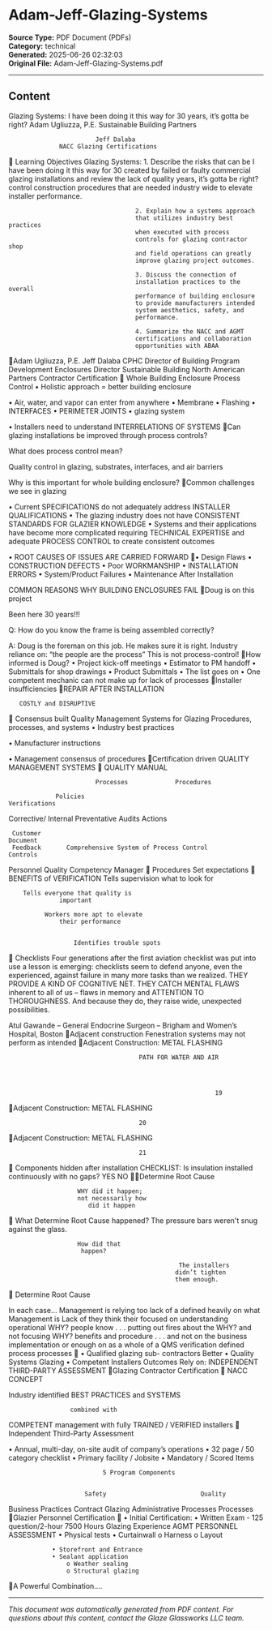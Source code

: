 ﻿# Adam-Jeff-Glazing-Systems

**Source Type:** PDF Document (PDFs)  
**Category:** technical  
**Generated:** 2025-06-26 02:32:03  
**Original File:** Adam-Jeff-Glazing-Systems.pdf

---

## Content

Glazing Systems:
I have been doing it this way for
30 years, it’s gotta be right?
                Adam Ugliuzza, P.E.
                 Sustainable Building Partners

                            Jeff Dalaba
                  NACC Glazing Certifications
                                       Learning Objectives
Glazing Systems:
                                       1. Describe the risks that can be
I have been doing it this way for 30   created by failed or faulty
                                       commercial glazing installations
                                       and review the lack of quality
years, it’s gotta be right?            control construction procedures
                                       that are needed industry wide to
                                       elevate installer performance.

                                       2. Explain how a systems approach
                                       that utilizes industry best practices
                                       when executed with process
                                       controls for glazing contractor shop
                                       and field operations can greatly
                                       improve glazing project outcomes.

                                       3. Discuss the connection of
                                       installation practices to the overall
                                       performance of building enclosure
                                       to provide manufacturers intended
                                       system aesthetics, safety, and
                                       performance.

                                       4. Summarize the NACC and AGMT
                                       certifications and collaboration
                                       opportunities with ABAA
Adam Ugliuzza, P.E.          Jeff Dalaba
     CPHC
 Director of Building   Program Development
      Enclosures               Director
 Sustainable Building      North American
       Partners         Contractor Certification
 Whole Building
  Enclosure
Process Control
• Holistic approach = better building
  enclosure

• Air, water, and vapor can enter
  from anywhere
     • Membrane
     • Flashing
     • INTERFACES
     • PERIMETER JOINTS
     • glazing system

• Installers need to understand
  INTERRELATIONS OF SYSTEMS
Can glazing installations be improved through process controls?

What does process control mean?

Quality control in glazing, substrates, interfaces, and air barriers

Why is this important for whole building enclosure?
Common challenges we see in glazing

• Current SPECIFICATIONS do not adequately address INSTALLER
 QUALIFICATIONS
• The glazing industry does not have CONSISTENT STANDARDS FOR
 GLAZIER KNOWLEDGE
• Systems and their applications have become more complicated requiring
  TECHNICAL EXPERTISE and adequate PROCESS CONTROL to create
  consistent outcomes

• ROOT CAUSES OF ISSUES ARE CARRIED FORWARD
• Design Flaws
• CONSTRUCTION DEFECTS
• Poor WORKMANSHIP
• INSTALLATION ERRORS
• System/Product Failures
• Maintenance After Installation



 COMMON REASONS WHY BUILDING ENCLOSURES FAIL
Doug is on this project

Been here 30 years!!!

 Q: How do you know the frame
 is being assembled correctly?

 A: Doug is the foreman on this
 job. He makes sure it is right.
          Industry reliance on:
      “the people are the process”
       This is not process-control!
How informed is Doug?
• Project kick-off meetings
• Estimator to PM handoff
• Submittals for shop drawings
• Product Submittals
• The list goes on
• One competent mechanic can not make up for lack of processes
Installer insufficiencies
REPAIR AFTER
INSTALLATION




       COSTLY and DISRUPTIVE
     Consensus built
  Quality Management
        Systems
       for Glazing
Procedures, processes, and
         systems
   • Industry best practices

   • Manufacturer
     instructions

   • Management consensus
     of procedures
Certification driven
   QUALITY
 MANAGEMENT
   SYSTEMS
                                        QUALITY
                                        MANUAL




                            Processes             Procedures

                 Policies                                      Verifications
   Corrective/
                                                                                 Internal
  Preventative
                                                                                  Audits
    Actions

     Customer                                                                  Document
     Feedback       Comprehensive System of Process Control                     Controls

 Personnel                                                                          Quality
Competency                                                                          Manager
 Procedures
     Set
expectations
                                                  BENEFITS of
                                                 VERIFICATION
Tells supervision what to look for


        Tells everyone that quality is
                  important

              Workers more apt to elevate
                  their performance


                      Identifies trouble spots
             Checklists
Four generations after the first aviation checklist
was put into use a lesson is emerging: checklists
seem to defend anyone, even the experienced,
against failure in many more tasks than we
realized. THEY PROVIDE A KIND OF COGNITIVE
NET. THEY CATCH MENTAL FLAWS inherent to all
of us – flaws in memory and ATTENTION TO
THOROUGHNESS. And because they do, they
raise wide, unexpected possibilities.


Atul Gawande – General Endocrine Surgeon –
Brigham and Women’s Hospital, Boston
Adjacent
construction
Fenestration systems may not
perform as intended
Adjacent Construction: METAL FLASHING




                                        PATH FOR WATER AND AIR




                                                             19
Adjacent Construction: METAL FLASHING




                                        20
Adjacent Construction: METAL FLASHING




                                        21
  Components
  hidden after
  installation
CHECKLIST:
Is insulation installed continuously with no gaps?   YES NO
Determine Root Cause




                       WHY did it happen;
                       not necessarily how
                          did it happen
                               What
Determine Root Cause         happened?
                                           The pressure
                                           bars weren't
                                         snug against the
                                              glass.

                       How did that
                        happen?

                                                   The installers
                                                  didn’t tighten
                                                  them enough.
                 Determine Root Cause




 In each case…             Management is
                             relying too
lack of a defined          heavily on what            Management is                  Lack of
                           they think their             focused on                understanding
  operational       WHY?
                           people know . . .          putting out fires             about the
                                               WHY?   and not focusing    WHY?     benefits and
   procedure                 . . . and not            on the business            implementation
       or                    enough on                  as a whole                  of a QMS
  verification                  defined
    process                   processes
           • Qualified glazing sub-
                contractors
Better     • Quality Systems
Glazing    • Competent Installers
Outcomes
Rely on:      INDEPENDENT THIRD-PARTY
                    ASSESSMENT
Glazing Contractor
   Certification
           NACC CONCEPT




   Industry identified BEST PRACTICES and SYSTEMS

                     combined with


COMPETENT management with fully TRAINED / VERIFIED
                  installers
                       Independent Third-Party Assessment

• Annual, multi-day, on-site audit of
  company’s operations
• 32 page / 50 category checklist
• Primary facility / Jobsite
• Mandatory / Scored Items

                              5 Program Components


                         Safety                          Quality
  Business Practices                    Contract                   Glazing
                                        Administrative             Processes
                                        Processes
Glazier Personnel
  Certification
             • Initial Certification:
             • Written Exam - 125 question/2-hour
               7500 Hours Glazing Experience
   AGMT
PERSONNEL
ASSESSMENT   • Physical tests
                • Curtainwall
                    o Harness
                    o Layout

                • Storefront and Entrance
                • Sealant application
                    o Weather sealing
                    o Structural glazing
A Powerful Combination….

---

*This document was automatically generated from PDF content. For questions about this content, contact the Glaze Glassworks LLC team.*
